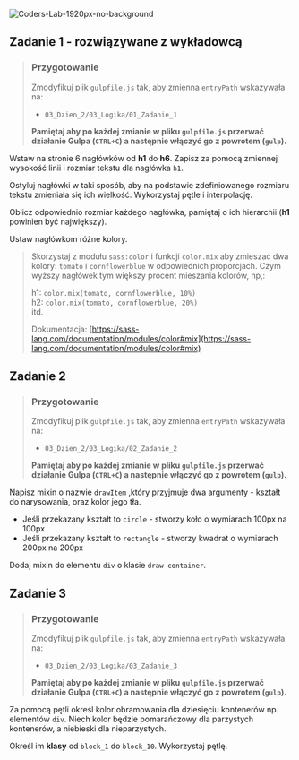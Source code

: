 ![Coders-Lab-1920px-no-background](https://user-images.githubusercontent.com/30623667/104709387-2b7ac180-571f-11eb-9b94-517aa6d501c9.png)



## Zadanie 1 - rozwiązywane z wykładowcą

> ### Przygotowanie
> Zmodyfikuj plik `gulpfile.js` tak, aby zmienna `entryPath` wskazywała na:
> -  `03_Dzien_2/03_Logika/01_Zadanie_1`
>
> **Pamiętaj aby po każdej zmianie w pliku `gulpfile.js` przerwać działanie Gulpa (`CTRL+C`) a następnie włączyć go z powrotem (`gulp`).**

Wstaw na stronie 6 nagłówków od **h1** do **h6**. 
Zapisz za pomocą zmiennej wysokość linii i rozmiar tekstu dla nagłówka `h1`.

Ostyluj nagłówki w taki sposób, aby na podstawie zdefiniowanego rozmiaru tekstu zmieniała się ich wielkość. Wykorzystaj pętle i interpolację.

Oblicz odpowiednio rozmiar każdego nagłówka, pamiętaj o ich hierarchii (**h1** powinien być największy).

Ustaw nagłówkom różne kolory.

> Skorzystaj z modułu `sass:color` i funkcji `color.mix` aby zmieszać dwa kolory: `tomato` i `cornflowerblue` w odpowiednich proporcjach. Czym wyższy nagłówek tym większy procent mieszania kolorów, np,:
>
> h1: `color.mix(tomato, cornflowerblue, 10%)`  
> h2: `color.mix(tomato, cornflowerblue, 20%)`  
> itd.
>
> Dokumentacja: [https://sass-lang.com/documentation/modules/color#mix](https://sass-lang.com/documentation/modules/color#mix)



## Zadanie 2

> ### Przygotowanie
> Zmodyfikuj plik `gulpfile.js` tak, aby zmienna `entryPath` wskazywała na:
> -  `03_Dzien_2/03_Logika/02_Zadanie_2`
>
> **Pamiętaj aby po każdej zmianie w pliku `gulpfile.js` przerwać działanie Gulpa (`CTRL+C`) a następnie włączyć go z powrotem (`gulp`).**

Napisz mixin o nazwie `drawItem` ,który przyjmuje dwa argumenty - kształt do narysowania, oraz kolor jego tła.

* Jeśli przekazany kształt to `circle` - stworzy koło o wymiarach 100px na 100px
* Jeśli przekazany kształt to `rectangle` - stworzy kwadrat o wymiarach 200px na 200px

Dodaj mixin do elementu `div` o klasie `draw-container`.



## Zadanie 3

> ### Przygotowanie
> Zmodyfikuj plik `gulpfile.js` tak, aby zmienna `entryPath` wskazywała na:
> -  `03_Dzien_2/03_Logika/03_Zadanie_3`
>
> **Pamiętaj aby po każdej zmianie w pliku `gulpfile.js` przerwać działanie Gulpa (`CTRL+C`) a następnie włączyć go z powrotem (`gulp`).**

Za pomocą pętli określ kolor obramowania dla dziesięciu kontenerów np. elementów `div`. Niech kolor będzie pomarańczowy dla parzystych kontenerów, a niebieski dla nieparzystych.

Określ im **klasy** od ```block_1``` do ```block_10```. Wykorzystaj pętlę.

